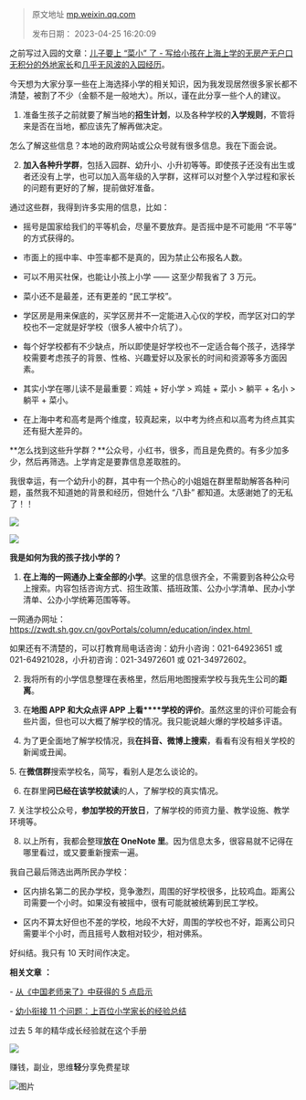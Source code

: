 > 原文地址 [mp.weixin.qq.com](https://mp.weixin.qq.com/s/U5-atE3twiu7SKCo56ZATQ)
>
> 发布日期： 2023-04-25 16:20:09

之前写过入园的文章：[儿子要上 “菜小” 了 - 写给小孩在上海上学的无房产无户口无积分的外地家长](http://mp.weixin.qq.com/s?__biz=MzIwMzA5NTI3NQ==&mid=2649904567&idx=1&sn=6ee0ed2c64178d93876f745125ec71cc&chksm=8ed25833b9a5d125023bc64b0fe81e643877af0e10f0b7faf288e06e9bc1a08ce180ec97c1ff&scene=21#wechat_redirect)和[几乎无风波的入园经历](http://mp.weixin.qq.com/s?__biz=MzIwMzA5NTI3NQ==&mid=2649903467&idx=1&sn=e1a8648841a63049a8074eea356762c7&chksm=8ed25cefb9a5d5f9c231e30ea66e1e46c4d3b32290135cd340fb68384e66cb2cdd3bed65fc13&scene=21#wechat_redirect)。

今天想为大家分享一些在上海选择小学的相关知识，因为我发现居然很多家长都不清楚，被割了不少（金额不是一般地大）。所以，谨在此分享一些个人的建议。

1. 准备生孩子之前就要了解当地的**招生计划**，以及各种学校的**入学规则**，不管将来是否在当地，都应该先了解再做决定。

怎么了解这些信息？本地的政府网站或公众号就有很多信息。我在下面会说。

2. **加入各种升学群**，包括入园群、幼升小、小升初等等。即使孩子还没有出生或者还没有上学，也可以加入高年级的入学群，这样可以对整个入学过程和家长的问题有更好的了解，提前做好准备。

通过这些群，我得到许多实用的信息，比如：  

- 摇号是国家给我们的平等机会，尽量不要放弃。是否摇中是不可能用 “不平等” 的方式获得的。

- 市面上的摇中率、中签率都不是真的，因为禁止公布报名人数。

- 可以不用买社保，也能让小孩上小学 —— 这至少帮我省了 3 万元。

- 菜小还不是最差，还有更差的 “民工学校”。

- 学区房是用来保底的，买学区房并不一定能进入心仪的学校，而学区对口的学校也不一定就是好学校（很多人被中介坑了）。  

- 每个好学校都有不少缺点，所以即使是好学校也不一定适合每个孩子，选择学校需要考虑孩子的背景、性格、兴趣爱好以及家长的时间和资源等多方面因素。

- 其实小学在哪儿读不是最重要：鸡娃 + 好小学 > 鸡娃 + 菜小 > 躺平 + 名小 > 躺平 + 菜小。

- 在上海中考和高考是两个维度，较真起来，以中考为终点和以高考为终点其实还有挺大差异的。

**怎么找到这些升学群？**公众号，小红书，很多，而且是免费的。有多少加多少，然后再筛选。上学肯定是要靠信息差取胜的。

我很幸运，有一个幼升小的群，其中有一个热心的小姐姐在群里帮助解答各种问题，虽然我不知道她的背景和经历，但她什么 “八卦” 都知道。太感谢她了的无私了！！

![](https://mmbiz.qpic.cn/mmbiz_png/2qRZ6oIialEBkRLeYpg6RVV1jbsmSTVv5StwawcsZ7IG1W5icw5flmaibb8oURuI03ia0KooAZOmcCkhrkKXUEC8icg/640?wx_fmt=png)

![](https://mmbiz.qpic.cn/mmbiz_png/2qRZ6oIialEBkRLeYpg6RVV1jbsmSTVv5hDNs7maYiaZ1CnTNGyrfp1RAhSnWgfVRyzVuTKIJrWot45f6OibvlhxA/640?wx_fmt=png)

**我是如何为我的孩子找小学的？**

1. **在上海的一网通办上查全部的小学**。这里的信息很齐全，不需要到各种公众号上搜索。内容包括咨询方式、招生政策、插班政策、公办小学清单、民办小学清单、公办小学统筹范围等等。


一网通办网址：https://zwdt.sh.gov.cn/govPortals/column/education/index.html 

如果还有不清楚的，可以打教育局电话咨询：幼升小咨询：021-64923651 或 021-64921028，小升初咨询：021-34972601 或 021-34972602。

2. 我将所有的小学信息整理在表格里，然后用地图搜索学校与我先生公司的**距离**。

3. 在**地图 APP 和大众点评 APP 上看****学校的评价**。虽然这里的评价可能会有些片面，但也可以大概了解学校的情况。我只能说越火爆的学校越多评语。

4. 为了更全面地了解学校情况，我**在抖音、微博上搜索**，看看有没有相关学校的新闻或丑闻。  

5. 在**微信群**搜索学校名，简写，看别人是怎么谈论的。  

6. 在群里**问已经在该学校就读**的人，了解学校的真实情况。  

7. 关注学校公众号，**参加学校的开放日**，了解学校的师资力量、教学设施、教学环境等。

8. 以上所有，我都会整理**放在 OneNote 里**。因为信息太多，很容易就不记得在哪里看过，或又要重新搜索一遍。  

我自己最后筛选出两所民办学校：  

- 区内排名第二的民办学校，竞争激烈，周围的好学校很多，比较鸡血。距离公司需要一个小时。如果没有被摇中，很有可能就被统筹到民工学校。

- 区内不算太好但也不差的学校，地段不大好，周围的学校也不好，距离公司只需要半个小时，而且摇号人数相对较少，相对佛系。

好纠结。我只有 10 天时间作决定。

 **相关文章** **：**

- [从《中国老师来了》中获得的 5 点启示](http://mp.weixin.qq.com/s?__biz=MzIwMzA5NTI3NQ==&mid=2649919207&idx=1&sn=92cba517ca5ae63147b768cf21d1ae00&chksm=8ed28363b9a50a754cf229c64991caf83f160ca5d51b9dd8475ecc943d9f8bcd4c4badc098cb&scene=21#wechat_redirect)

- [幼小衔接 11 个问题：上百位小学家长的经验总结](http://mp.weixin.qq.com/s?__biz=MzIwMzA5NTI3NQ==&mid=2649919102&idx=1&sn=fb00f9ad72a748842afeb2d3bb90d229&chksm=8ed283fab9a50aecc1a970bc02601b111f7e535dd2985b6ea73e03f0818b826ff3b50c502c44&scene=21#wechat_redirect)

过去 5 年的精华成长经验就在这个手册

[![](https://mmbiz.qpic.cn/mmbiz_jpg/2qRZ6oIialEC7HvcceKwK6r9fNAJWFrPvjvY9saswZfTRsUhMib2GETky30roa7NibLF04g3Gs0yMUDeHtDepePsw/640?wx_fmt=jpeg)](https://mp.weixin.qq.com/s?__biz=MzIwMzA5NTI3NQ==&mid=2649917487&idx=1&sn=bcb7511180bc02d71ed255477345d157&chksm=8ed285abb9a50cbd7a69c7b53b6661ef81e0ab8532ba714c8176e9e164d8d42708a45494ae15&token=835924073&lang=zh_CN&scene=21#wechat_redirect)  

赚钱，副业，思维**轻**分享免费星球  

![图片](https://mmbiz.qpic.cn/mmbiz_jpg/2qRZ6oIialECEqWeV3q7l9sNmfgT8jNx25NCCNIicZoX3tMMm3dIOibibiccDjmYvt77stm3bAlLqsicWV5z8UOOkCWw/640?wx_fmt=jpeg)